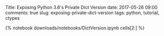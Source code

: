 Title: Exposing Python 3.6's Private Dict Version
date: 2017-05-26 09:00
comments: true
slug: exposing-private-dict-version
tags: python, tutorial, ctypes

{% notebook downloads/notebooks/DictVersion.ipynb cells[2:] %}